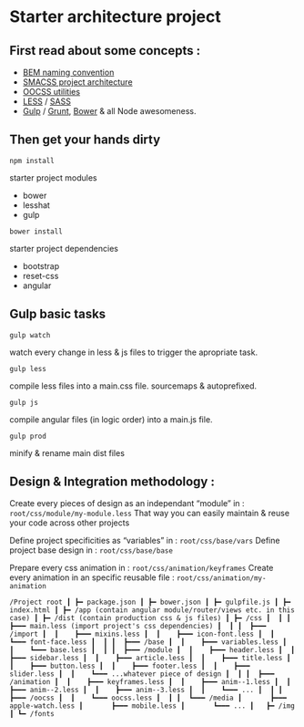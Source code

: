 # Starter architecture project

## First read about some concepts :

* [BEM naming convention](http://getbem.com/naming/)
* [SMACSS project architecture](https://smacss.com/book/categorizing)
* [OOCSS utilities](http://oocss.org/)
* [LESS](http://lesscss.org/) / [SASS](http://sass-lang.com/)
* [Gulp](http://gulpjs.com/) / [Grunt](http://gruntjs.com/), [Bower](https://bower.io/) & all Node awesomeness.


## Then get your hands dirty

`npm install`

starter project modules
* bower
* lesshat
* gulp


`bower install`	

starter project dependencies
* bootstrap
* reset-css
* angular
		

## Gulp basic tasks

`gulp watch`

watch every change in less & js files to trigger the apropriate task.

`gulp less`

compile less files into a main.css file.
sourcemaps & autoprefixed.

`gulp js`

compile angular files (in logic order) into a main.js file.

`gulp prod`

minify & rename main dist files



## Design & Integration methodology :

Create every pieces of design as an independant “module” in : `root/css/module/my-module.less`
That way you can easily maintain & reuse your code across other projects

Define project specificities as “variables” in : `root/css/base/vars`
Define project base design in : `root/css/base/base`

Prepare every css animation in : `root/css/animation/keyframes`
Create every animation in an specific reusable file : `root/css/animation/my-animation`

`/Project root
┃
┣━ package.json
┃
┣━ bower.json
┃
┣━ gulpfile.js
┃
┣━ index.html
┃
┣━ /app (contain angular module/router/views etc. in this case)
┃
┣━ /dist (contain production css & js files)
┃
┣━ /css
┃  ┃
┃  ┣━━━ main.less (import project's css dependencies)
┃  ┃
┃  ┣━━━ /import
┃  ┃    ┣━━━ mixins.less
┃  ┃    ┣━━━ icon-font.less
┃  ┃    ┗━━━ font-face.less
┃  ┃
┃  ┣━━━ /base
┃  ┃    ┣━━━ variables.less
┃  ┃    ┗━━━ base.less
┃  ┃
┃  ┣━━━ /module
┃  ┃    ┣━━━ header.less
┃  ┃    ┣━━━ sidebar.less
┃  ┃    ┣━━━ article.less
┃  ┃    ┣━━━ title.less
┃  ┃    ┣━━━ button.less
┃  ┃    ┣━━━ footer.less
┃  ┃    ┣━━━ slider.less
┃  ┃    ┗━━━ ...whatever piece of design
┃  ┃
┃  ┣━━━ /animation
┃  ┃    ┣━━━ keyframes.less
┃  ┃    ┣━━━ anim--1.less
┃  ┃    ┣━━━ anim--2.less
┃  ┃    ┣━━━ anim--3.less
┃  ┃    ┗━━━ ...
┃  ┃
┃  ┣━━━ /oocss
┃  ┃    ┗━━━ oocss.less
┃  ┃
┃  ┗━━━ /media
┃       ┣━━━ apple-watch.less
┃       ┣━━━ mobile.less
┃       ┗━━━ ...
┃  
┣━ /img
┃
┗━ /fonts`
